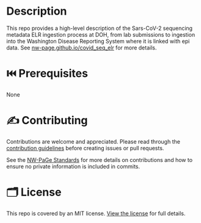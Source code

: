 # Description

This repo provides a high-level description of the Sars-CoV-2 sequencing metadata ELR ingestion process at DOH, from lab submissions to ingestion into the Washington Disease Reporting System where it is linked with epi data. See [nw-page.github.io/covid_seq_elr](https://nw-page.github.io/covid_seq_elr) for more details.

# :previous_track_button: Prerequisites

None

# :writing_hand: Contributing

Contributions are welcome and appreciated. Please read through the [contribution guidelines](CONTRIBUTING.md) before creating issues or pull requests.

See the [NW-PaGe Standards](https://nw-page.github.io/standards) for more details on contributions and how to ensure no private information is included in commits.

# :card_index_dividers: License

This repo is covered by an MIT license. [View the license](LICENSE) for full details.
